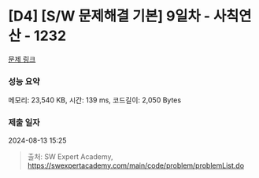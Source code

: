 # [D4] [S/W 문제해결 기본] 9일차 - 사칙연산 - 1232 

[문제 링크](https://swexpertacademy.com/main/code/problem/problemDetail.do?contestProbId=AV141J8KAIcCFAYD) 

### 성능 요약

메모리: 23,540 KB, 시간: 139 ms, 코드길이: 2,050 Bytes

### 제출 일자

2024-08-13 15:25



> 출처: SW Expert Academy, https://swexpertacademy.com/main/code/problem/problemList.do